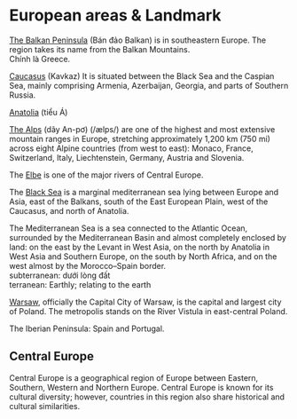 # European areas & Landmark

[The Balkan Peninsula](https://en.wikipedia.org/wiki/Balkans) (Bán đảo Balkan) is in southeastern Europe. The region takes its name from the Balkan Mountains.\
Chính là Greece.

[Caucasus](https://en.wikipedia.org/wiki/Caucasus) (Kavkaz) It is situated between the Black Sea and the Caspian Sea, mainly comprising Armenia, Azerbaijan, Georgia, and parts of Southern Russia.

[Anatolia](https://en.wikipedia.org/wiki/Anatolia) (tiểu Á)

[The Alps](https://en.wikipedia.org/wiki/Alps) (dãy An-pơ) (/ælps/) are one of the highest and most extensive mountain ranges in Europe, stretching approximately 1,200 km (750 mi) across eight Alpine countries (from west to east): Monaco, France, Switzerland, Italy, Liechtenstein, Germany, Austria and Slovenia.

The [Elbe](https://en.wikipedia.org/wiki/Elbe) is one of the major rivers of Central Europe.

The [Black Sea](https://en.wikipedia.org/wiki/Black_Sea) is a marginal mediterranean sea lying between Europe and Asia, east of the Balkans, south of the East European Plain, west of the Caucasus, and north of Anatolia.

The Mediterranean Sea is a sea connected to the Atlantic Ocean, surrounded by the Mediterranean Basin and almost completely enclosed by land: on the east by the Levant in West Asia, on the north by Anatolia in West Asia and Southern Europe, on the south by North Africa, and on the west almost by the Morocco–Spain border.  
subterranean: dưới lòng đất  
terranean: Earthly; relating to the earth

[Warsaw](https://en.wikipedia.org/wiki/Warsaw), officially the Capital City of Warsaw, is the capital and largest city of Poland. The metropolis stands on the River Vistula in east-central Poland.

The Iberian Peninsula: Spain and Portugal.

## Central Europe

Central Europe is a geographical region of Europe between Eastern, Southern, Western and Northern Europe. Central Europe is known for its cultural diversity; however, countries in this region also share historical and cultural similarities.

